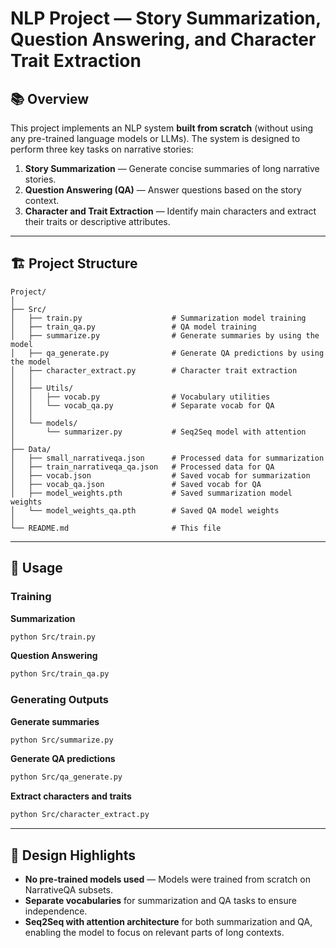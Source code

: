 # NLP Project — Story Summarization, Question Answering, and Character Trait Extraction

## 📚 Overview

This project implements an NLP system **built from scratch** (without using any pre-trained language models or LLMs). The system is designed to perform three key tasks on narrative stories:

1. **Story Summarization** — Generate concise summaries of long narrative stories.
2. **Question Answering (QA)** — Answer questions based on the story context.
3. **Character and Trait Extraction** — Identify main characters and extract their traits or descriptive attributes.

---

## 🏗️ Project Structure

```
Project/
│
├── Src/
│   ├── train.py                    # Summarization model training
│   ├── train_qa.py                 # QA model training
│   ├── summarize.py                # Generate summaries by using the model
│   ├── qa_generate.py              # Generate QA predictions by using the model
│   ├── character_extract.py        # Character trait extraction
│   │
│   ├── Utils/
│   │   ├── vocab.py                # Vocabulary utilities
│   │   └── vocab_qa.py             # Separate vocab for QA
│   │
│   └── models/
│       └── summarizer.py           # Seq2Seq model with attention
│
├── Data/
│   ├── small_narrativeqa.json      # Processed data for summarization
│   ├── train_narrativeqa_qa.json   # Processed data for QA
│   ├── vocab.json                  # Saved vocab for summarization
│   ├── vocab_qa.json               # Saved vocab for QA
│   ├── model_weights.pth           # Saved summarization model weights
│   └── model_weights_qa.pth        # Saved QA model weights
│
└── README.md                       # This file
```

---

## 🚀 Usage

### Training

**Summarization**
```bash
python Src/train.py
```

**Question Answering**
```bash
python Src/train_qa.py
```

### Generating Outputs

**Generate summaries**
```bash
python Src/summarize.py
```

**Generate QA predictions**
```bash
python Src/qa_generate.py
```

**Extract characters and traits**
```bash
python Src/character_extract.py
```

---

## 🎯 Design Highlights

- **No pre-trained models used** — Models were trained from scratch on NarrativeQA subsets.
- **Separate vocabularies** for summarization and QA tasks to ensure independence.
- **Seq2Seq with attention architecture** for both summarization and QA, enabling the model to focus on relevant parts of long contexts.
